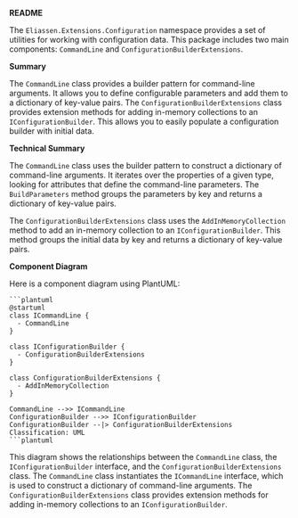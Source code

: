 **README**

The `Eliassen.Extensions.Configuration` namespace provides a set of utilities for working with configuration data. This package includes two main components: `CommandLine` and `ConfigurationBuilderExtensions`.

**Summary**

The `CommandLine` class provides a builder pattern for command-line arguments. It allows you to define configurable parameters and add them to a dictionary of key-value pairs. The `ConfigurationBuilderExtensions` class provides extension methods for adding in-memory collections to an `IConfigurationBuilder`. This allows you to easily populate a configuration builder with initial data.

**Technical Summary**

The `CommandLine` class uses the builder pattern to construct a dictionary of command-line arguments. It iterates over the properties of a given type, looking for attributes that define the command-line parameters. The `BuildParameters` method groups the parameters by key and returns a dictionary of key-value pairs.

The `ConfigurationBuilderExtensions` class uses the `AddInMemoryCollection` method to add an in-memory collection to an `IConfigurationBuilder`. This method groups the initial data by key and returns a dictionary of key-value pairs.

**Component Diagram**

Here is a component diagram using PlantUML:
```
```plantuml
@startuml
class ICommandLine {
  - CommandLine
}

class IConfigurationBuilder {
  - ConfigurationBuilderExtensions
}

class ConfigurationBuilderExtensions {
  - AddInMemoryCollection
}

CommandLine -->> ICommandLine
ConfigurationBuilder -->> IConfigurationBuilder
ConfigurationBuilder --|> ConfigurationBuilderExtensions
Classification: UML
```plantuml
```
This diagram shows the relationships between the `CommandLine` class, the `IConfigurationBuilder` interface, and the `ConfigurationBuilderExtensions` class. The `CommandLine` class instantiates the `ICommandLine` interface, which is used to construct a dictionary of command-line arguments. The `ConfigurationBuilderExtensions` class provides extension methods for adding in-memory collections to an `IConfigurationBuilder`.